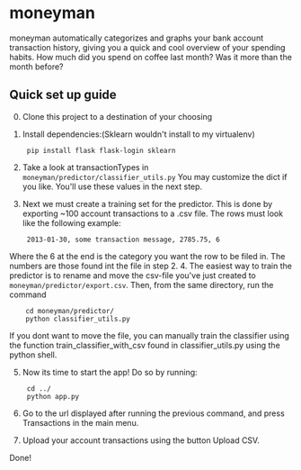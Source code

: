 moneyman
========

moneyman automatically categorizes and graphs your bank account transaction history, giving you a quick and cool
overview of your spending habits. How much did you spend on coffee last month? Was it more than the month before?

Quick set up guide
------------------
0. Clone this project to a destination of your choosing
1. Install dependencies:(Sklearn wouldn't install to my virtualenv)

        pip install flask flask-login sklearn

2. Take a look at transactionTypes in ```moneyman/predictor/classifier_utils.py``` You may customize the
    dict if you like. You'll use these values in the next step.
3. Next we must create a training set for the predictor. This is done by exporting ~100 account transactions to
a .csv file. The rows must look like the following example:

        2013-01-30, some transaction message, 2785.75, 6
Where the 6 at the end is the category you want the row to be filed in. The numbers are those found int the file in step 2.
4. The easiest way to train the predictor is to rename and move the csv-file you've just created to ```moneyman/predictor/export.csv```. Then, from the same directory, run the command
        
        cd moneyman/predictor/
        python classifier_utils.py
If you dont want to move the file, you can manually train the classifier using the function train_classifier_with_csv found in classifier_utils.py using the python shell.

5. Now its time to start the app! Do so by running:

        cd ../
        python app.py
        
6. Go to the url displayed after running the previous command, and press Transactions in the main menu.
7. Upload your account transactions using the button Upload CSV.

Done!

